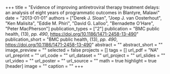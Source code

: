 +++
title = "Evidence of improving antiretroviral therapy treatment delays: an analysis of eight years of programmatic outcomes in Blantyre, Malawi"
date = "2013-01-01"
authors = ["Derek J. Sloan", "Joep J. van Oosterhout", "Ken Malisita", "Eddie M. Phiri", "David G. Lalloo", "Bernadette O'Hare", "Peter MacPherson"]
publication_types = ["2"]
publication = "BMC public health, (13), _pp. 490_, https://doi.org/10.1186/1471-2458-13-490"
publication_short = "BMC public health, (13), _pp. 490_, https://doi.org/10.1186/1471-2458-13-490"
abstract = ""
abstract_short = ""
image_preview = ""
selected = false
projects = []
tags = []
url_pdf = "NA"
url_preprint = ""
url_code = ""
url_dataset = ""
url_project = ""
url_slides = ""
url_video = ""
url_poster = ""
url_source = ""
math = true
highlight = true
[header]
image = ""
caption = ""
+++
